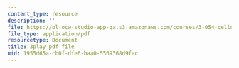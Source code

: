 ```yaml
---
content_type: resource
description: ''
file: https://ol-ocw-studio-app-qa.s3.amazonaws.com/courses/3-054-cellular-solids-structure-properties-and-applications-spring-2015/1955d65acb0fdfe6baa05569368d9fac_UgKnOuaY1G8.pdf
file_type: application/pdf
resourcetype: Document
title: 3play pdf file
uid: 1955d65a-cb0f-dfe6-baa0-5569368d9fac
---
```

